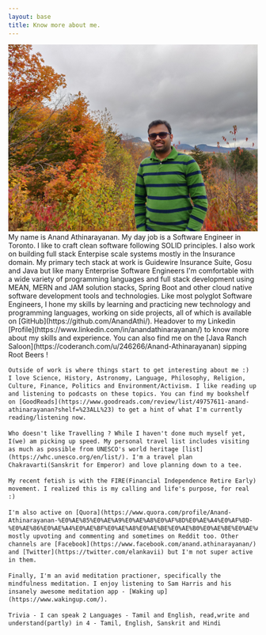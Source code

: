 ```yaml
---
layout: base
title: Know more about me. 
---
```


<div class = "row">
  <div class = "col-auto profilepic">
      <img src="/assets/images/AnandProfilePic.jpg" class = "profilepic" >
    </div>

  <div class = "col-auto aboutcontent">
    My name is Anand Athinarayanan. My day job is a Software Engineer in Toronto. I like to craft clean software following SOLID principles. I also work on building full stack Enterpise scale systems mostly in the Insurance domain. 
    My primary tech stack at work is Guidewire Insurance Suite, Gosu and Java but like many Enterprise Software Engineers I'm comfortable with a wide variety of programming languages and full stack development using MEAN, MERN and JAM solution stacks, Spring Boot and other cloud native software development tools and technologies.  
    Like most polyglot Software Engineers, I hone my skills by learning and practicing new technology and programming languages, working on side projects, all of which is available on [GitHub](https://github.com/AnandAthi/). 
    Headover to my Linkedin [Profile](https://www.linkedin.com/in/anandathinarayanan/) to know more about my skills and experience. You can also find me on the [Java Ranch Saloon](https://coderanch.com/u/246266/Anand-Athinarayanan) sipping Root Beers !

    Outside of work is where things start to get interesting about me :) 
    I love Science, History, Astronomy, Language, Philosophy, Religion, Culture, Finance, Politics and Environment/Activism. I like reading up and listening to podcasts on these topics. You can find my bookshelf on [GoodReads](https://www.goodreads.com/review/list/49757611-anand-athinarayanan?shelf=%23ALL%23) to get a hint of what I'm currently reading/listening now. 

    Who doesn't like Travelling ? While I haven't done much myself yet, I(we) am picking up speed. My personal travel list includes visiting as much as possible from UNESCO's world heritage [list](https://whc.unesco.org/en/list/). I'm a travel plan Chakravarti(Sanskrit for Emperor) and love planning down to a tee. 

    My recent fetish is with the FIRE(Financial Independence Retire Early) movement. I realized this is my calling and life's purpose, for real :)

    I'm also active on [Quora](https://www.quora.com/profile/Anand-Athinarayanan-%E0%AE%85%E0%AE%A9%E0%AE%A8%E0%AF%8D%E0%AE%A4%E0%AF%8D-%E0%AE%86%E0%AE%A4%E0%AE%BF%E0%AE%A8%E0%AE%BE%E0%AE%B0%E0%AE%BE%E0%AE%AF%E0%AE%A3%E0%AE%A9%E0%AF%8D), mostly upvoting and commenting and sometimes on Reddit too. Other channels are [Facebook](https://www.facebook.com/anand.athinarayanan/) and [Twitter](https://twitter.com/elankavii) but I'm not super active in them. 

    Finally, I'm an avid meditation practioner, specifically the mindfulness meditation. I enjoy listening to Sam Harris and his insanely awesome meditation app - [Waking up](https://www.wakingup.com/). 

    Trivia - I can speak 2 Languages - Tamil and English, read,write and understand(partly) in 4 - Tamil, English, Sanskrit and Hindi
  </div>
</div>
